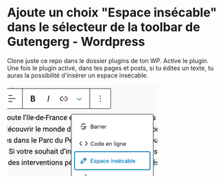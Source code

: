 # Ajoute un choix "Espace insécable" dans le sélecteur de la toolbar de Gutengerg - Wordpress

Clone juste ce repo dans le dossier plugins de ton WP. Active le plugin.  
Une fois le plugin activé, dans tes pages et posts, si tu édites un texte, tu auras la possibilité d'insérer un espace insécable.  

![screenshot](./assets/images/screenshot.png)